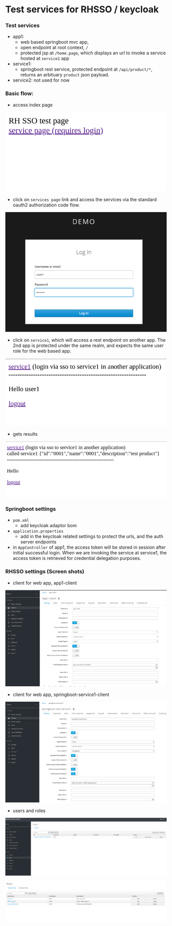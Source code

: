 # Test services for RHSSO / keycloak

### Test services
- app1: 
    - web based springboot mvc app, 
    - open endpoint at root context, `/`
    - protected jsp at `/home.page`, which displays an url to invoke a service hosted at `service1` app
- service1: 
    - springboot rest service, protected endpoint at `/api/product/*`, returns an arbituary `product` json payload.
- service2: not used for now

### Basic flow: 

- access index page

![index](img/rhsso-app-1.png)

- click on `services page` link and access the services via the standard oauth2 authorization code flow.

![home](img/rhsso-app-2.png)

- click on `service1`, which will access a rest endpoint on another app. The 2nd app is protected under the same realm, and expects the same user role for the web based app.

![services page](img/rhsso-app-3.png)

- gets results

![services result](img/rhsso-app-4.png)

### Springboot settings

- `pom.xml`
    - add keycloak adaptor bom 
- `application.properties`
    - add in the keycloak related settings to protect the urls, and the auth server endpoints  
- in `AppController` of app1, the access token will be stored in session after initial successful login. When we are invoking the service at service1, the access token is retrieved for credential delegation purposes.

### RHSSO settings (Screen shots)

- client for web app, app1-client

![app1-client](img/rhsso-app1-client.png)

- client for web app, springboot-service1-client

![service1-client](img/rhsso-service1-client.png)

- users and roles 

![users](img/rhsso-users.png)

![roles](img/rhsso-roles.png)
